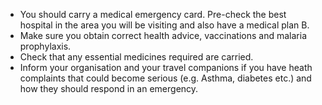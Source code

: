 [Title]: # (Medical)
[Difficulty]: # (Beginner)
[Order]: # (4)

*   You should carry a medical emergency card. Pre-check the best hospital in the area you will be visiting and also have a medical plan B.
*    Make sure you obtain correct health advice, vaccinations and malaria prophylaxis.
*   Check that any essential medicines required are carried.
*   Inform your organisation and your travel companions if you have heath complaints that could become serious (e.g. Asthma, diabetes etc.) and how they should respond in an emergency.